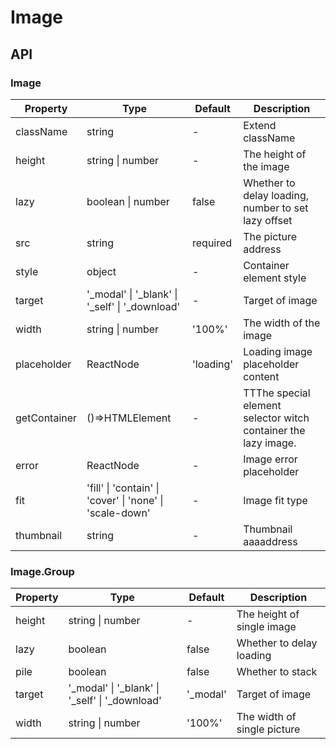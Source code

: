 # Image

<example />

## API

### Image

| Property     | Type                                                     | Default   | Description                                                    |
| ------------ | -------------------------------------------------------- | --------- | -------------------------------------------------------------- |
| className    | string                                                   | -         | Extend className                                               |
| height       | string \| number                                         | -         | The height of the image                                        |
| lazy         | boolean \| number                                        | false     | Whether to delay loading, number to set lazy offset            |
| src          | string                                                   | required  | The picture address                                            |
| style        | object                                                   | -         | Container element style                                        |
| target       | '\_modal' \| '\_blank' \| '\_self' \| '\_download'       | -         | Target of image                                                |
| width        | string \| number                                         | '100%'    | The width of the image                                         |
| placeholder  | ReactNode                                                | 'loading' | Loading image placeholder content                              |
| getContainer | ()=>HTMLElement                                          | -         | TTThe special element selector witch container the lazy image. |
| error        | ReactNode                                                | -         | Image error placeholder                                        |
| fit          | 'fill' \| 'contain' \| 'cover' \| 'none' \| 'scale-down' | -         | Image fit type                                                 |
| thumbnail    | string                                                   | -         | Thumbnail aaaaddress                                           |

### Image.Group

| Property | Type                                               | Default   | Description                 |
| -------- | -------------------------------------------------- | --------- | --------------------------- |
| height   | string \| number                                   | -         | The height of single image  |
| lazy     | boolean                                            | false     | Whether to delay loading    |
| pile     | boolean                                            | false     | Whether to stack            |
| target   | '\_modal' \| '\_blank' \| '\_self' \| '\_download' | '\_modal' | Target of image             |
| width    | string \| number                                   | '100%'    | The width of single picture |
